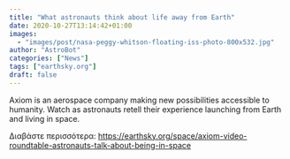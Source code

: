 ```yaml
---
title: "What astronauts think about life away from Earth"
date: 2020-10-27T13:14:42+01:00
images:
  - "images/post/nasa-peggy-whitson-floating-iss-photo-800x532.jpg"
author: "AstroBot"
categories: ["News"]
tags: ["earthsky.org"]
draft: false
---
```


Axiom is an aerospace company making new possibilities accessible to humanity. Watch as astronauts retell their experience launching from Earth and living in space.

Διαβάστε περισσότερα: https://earthsky.org/space/axiom-video-roundtable-astronauts-talk-about-being-in-space
